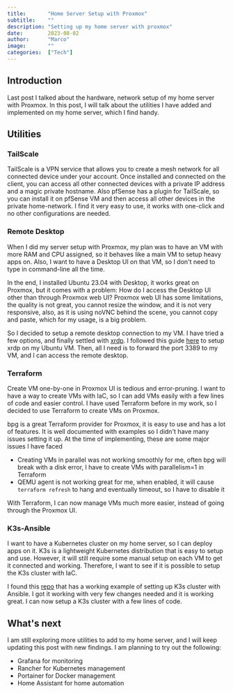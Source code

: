 ```yaml
---
title:       "Home Server Setup with Proxmox"
subtitle:    ""
description: "Setting up my home server with proxmox"
date:        2023-08-02
author:      "Marco"
image:       ""
categories:  ["Tech"]
---
```


## Introduction
Last post I talked about the hardware, network setup of my home server with Proxmox. 
In this post, I will talk about the utilities I have added and implemented on my home server, which I find handy.

## Utilities

### TailScale
TailScale is a VPN service that allows you to create a mesh network for all connected device under your account.
Once installed and connected on the client, you can access all other connected devices with a private IP address and a
magic private hostname. Also pfSense has a plugin for TailScale, so you can install it on pfSense VM and then access
all other devices in the private home-network. I find it very easy to use, it works with one-click and no other 
configurations are needed.

### Remote Desktop
When I did my server setup with Proxmox, my plan was to have an VM with more RAM and CPU assigned, so it behaves like
a main VM to setup heavy apps on. Also, I want to have a Desktop UI on that VM, so I don't need to type in command-line
all the time. 

In the end, I installed Ubuntu 23.04 with Desktop, it works great on Proxmox, but it comes with a problem: How do I access
the Desktop UI other than through Proxmox web UI? Proxmox web UI has some limitations, the quality is not great, you cannot
resize the window, and it is not very responsive, also, as it is using noVNC behind the scene, you cannot copy and paste, which
for my usage, is a big problem.

So I decided to setup a remote desktop connection to my VM. I have tried a few options, and finally settled with [xrdp](https://xrdp.org/).
I followed this guide [here](https://www.digitalocean.com/community/tutorials/how-to-enable-remote-desktop-protocol-using-xrdp-on-ubuntu-22-04) 
to setup xrdp on my Ubuntu VM. Then, all I need is to forward the port 3389 to my VM, and I can access the remote desktop.

### Terraform
Create VM one-by-one in Proxmox UI is tedious and error-pruning. I want to have a way to create VMs with IaC, so I can
add VMs easily with a few lines of code and easier control. I have used Terraform before in my work, so I decided to use
Terraform to create VMs on Proxmox. 

bpg is a great Terraform provider for Proxmox, it is easy to use and has a lot of features. It is well documented with examples
so I didn't have many issues setting it up. At the time of implementing, these are some major issues I have faced
- Creating VMs in parallel was not working smoothly for me, often bpg will break with a disk error, I have to create VMs with parallelism=1 in Terraform
- QEMU agent is not working great for me, when enabled, it will cause `terraform refresh` to hang and eventually timeout, so I have to disable it

With Terraform, I can now manage VMs much more easier, instead of going through the Proxmox UI.

### K3s-Ansible
I want to have a Kubernetes cluster on my home server, so I can deploy apps on it. K3s is a lightweight Kubernetes distribution
that is easy to setup and use. However, it will still require some manual setup on each VM to get it connected and working.
Therefore, I want to see if it is possible to setup the K3s cluster with IaC.

I found this [repo](https://github.com/techno-tim/k3s-ansible) that has a working example of setting up K3s cluster with Ansible.
I got it working with very few changes needed and it is working great. I can now setup a K3s cluster with a few lines of code.

## What's next
I am still exploring more utilities to add to my home server, and I will keep updating this post with new findings.
I am planning to try out the following:

- Grafana for monitoring
- Rancher for Kubernetes management
- Portainer for Docker management
- Home Assistant for home automation

